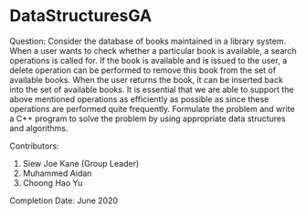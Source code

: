 # DataStructuresGA

Question: 
Consider the database of books maintained in a library system. When a user wants to check whether a particular book is available, a search operations is called for. If the book is available and is issued to the user, a delete operation can be performed to remove this book from the set of available books. When the user returns the book, it can be inserted back into the set of available books. It is essential that we are able to support the above mentioned operations as efficiently as possible as since these operations are performed quite frequently. Formulate the problem and write a C++ program to solve the problem by using appropriate data structures and algorithms.

Contributors:
1. Siew Joe Kane (Group Leader)
2. Muhammed Aidan
3. Choong Hao Yu

Completion Date: June 2020
